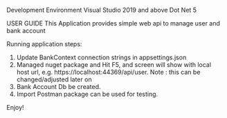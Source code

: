 ﻿Development Environment
Visual Studio 2019 and above
Dot Net 5

USER GUIDE
This Application provides simple web api to manage user and bank account

Running application steps:
1. Update BankContext connection strings in  appsettings.json 
2. Managed nuget package and Hit F5, and screen will show with local host url, e.g. https://localhost:44369/api/user. Note : this can be changed/adjusted later on
3. Bank Account Db be created.
4. Import Postman package can be used for testing.

Enjoy!

